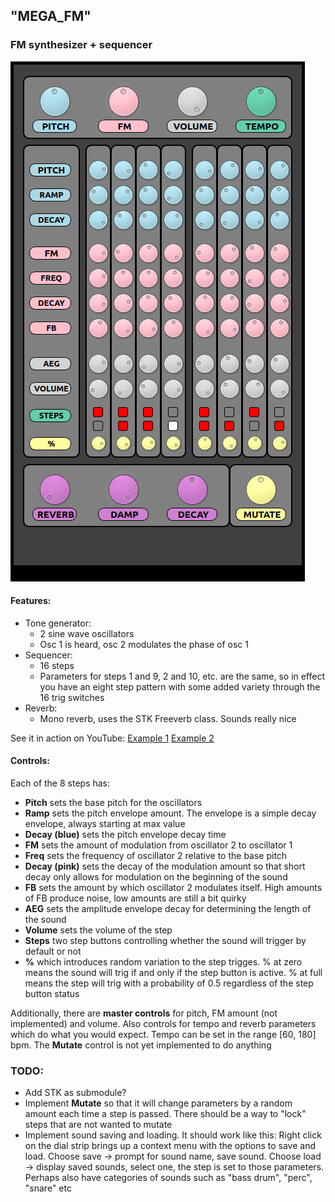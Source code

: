 ## "MEGA_FM"

### FM synthesizer + sequencer

![Image of program running](./images/mega_fm.jpg)

#### Features:
- Tone generator:
  - 2 sine wave oscillators
  - Osc 1 is heard, osc 2 modulates the phase of osc 1
- Sequencer:
  - 16 steps
  - Parameters for steps 1 and 9, 2 and 10, etc. are the same, so in effect you have an eight step pattern with some added variety through the 16 trig switches
- Reverb:
  - Mono reverb, uses the STK Freeverb class. Sounds really nice

See it in action on YouTube: [Example 1](https://youtu.be/nPyFqWjyMAo ) [Example 2](https://youtu.be/j0YUTtWCITk)

#### Controls:

Each of the 8 steps has:
- **Pitch** sets the base pitch for the oscillators
- **Ramp** sets the pitch envelope amount. The envelope is a simple decay envelope, always starting at max value
- **Decay (blue)** sets the pitch envelope decay time
- **FM** sets the amount of modulation from oscillator 2 to oscillator 1
- **Freq** sets the frequency of oscillator 2 relative to the base pitch
- **Decay (pink)** sets the decay of the modulation amount so that short decay only allows for modulation on the beginning of the sound
- **FB** sets the amount by which oscillator 2 modulates itself. High amounts of FB produce noise, low amounts are still a bit quirky
- **AEG** sets the amplitude envelope decay for determining the length of the sound
- **Volume** sets the volume of the step
- **Steps** two step buttons controlling whether the sound will trigger by default or not
- **%** which introduces random variation to the step trigges. % at zero means the sound will trig if and only if the step button is active. % at full means the step will trig with a probability of 0.5 regardless of the step button status

Additionally, there are **master controls** for pitch, FM amount (not implemented) and volume. Also controls for tempo and reverb parameters which do what you would expect. Tempo can be set in the range [60, 180] bpm. The **Mutate** control is not yet implemented to do anything

### TODO:
- Add STK as submodule?
- Implement **Mutate** so that it will change parameters by a random amount each time a step is passed. There should be a way to "lock" steps that are not wanted to mutate
- Implement sound saving and loading. It should work like this: Right click on the dial strip brings up a context menu with the options to save and load. Choose save -> prompt for sound name, save sound. Choose load -> display saved sounds, select one, the step is set to those parameters. Perhaps also have categories of sounds such as "bass drum", "perc", "snare" etc

